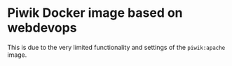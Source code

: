 # Piwik Docker image based on webdevops

This is due to the very limited functionality and settings of the `piwik:apache` image.